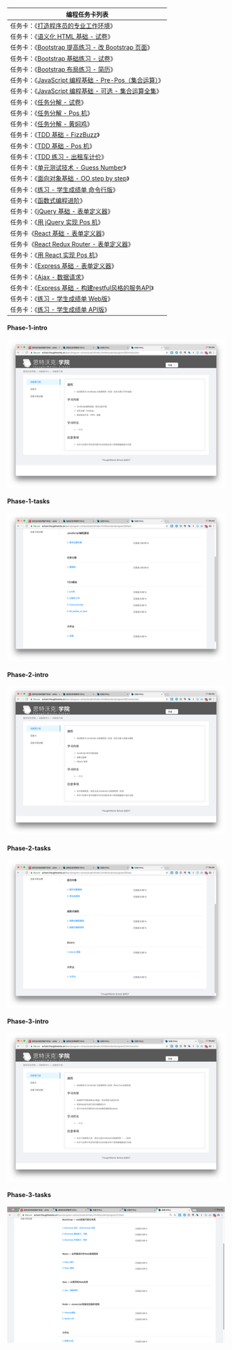 | 编程任务卡列表                                               |
| ------------------------------------------------------------ |
| 任务卡：《[打造程序员的专业工作环境](task101.md)》           |
| 任务卡：《[语义化 HTML 基础 - 试卷](task102.md)》            |
| 任务卡：《[Bootstrap 提高练习 - 改 Bootstrap 页面](task103.md)》 |
| 任务卡：《[Bootstrap 基础练习 - 试卷](task104.md)》          |
| 任务卡：《[Bootstrap 布局练习 - 简历](task105.md)》          |
| 任务卡：《[JavaScript 编程基础 - Pre-Pos（集合运算）](task106.md)》 |
| 任务卡：《[JavaScript 编程基础 - 可选 - 集合运算全集](task107.md)》 |
| 任务卡：《[任务分解 - 试卷](task108.md)》                    |
| 任务卡：《[任务分解 - Pos 机](task109.md)》                  |
| 任务卡：《[任务分解 - 黄焖鸡](task110.md)》                  |
| 任务卡：《[TDD 基础 - FizzBuzz](task111.md)》                |
| 任务卡：《[TDD 基础 - Pos 机](task112.md)》                  |
| 任务卡：《[TDD 练习 - 出租车计价](task113.md)》              |
| 任务卡：《[单元测试技术 - Guess Number](task114.md)》        |
| 任务卡：《[面向对象基础 - OO step by step](task115.md)》     |
| 任务卡：《[练习 - 学生成绩单 命令行版](task117.md)》         |
| 任务卡：《[函数式编程进阶](task120.md)》                     |
| 任务卡：《[jQuery 基础 - 表单定义器](task121.md)》           |
| 任务卡：《[用 jQuery 实现 Pos 机](task122.md)》              |
| 任务卡《[React 基础 - 表单定义器](task123.md)》              |
| 任务卡《[React Redux Router - 表单定义器](task124.md)》      |
| 任务卡：《[用 React 实现 Pos 机](task125.md)》               |
| 任务卡：《[Express 基础 - 表单定义器](task126.md)》          |
| 任务卡：《[Ajax - 数据请求](task127.md)》                    |
| 任务卡：《[Express 基础 - 构建restful风格的服务API](task128.md)》 |
| 任务卡：《[练习 - 学生成绩单 Web版](https://github.com/tws-practice/student-score-sheet-web-version)》              |
| 任务卡：《[练习 - 学生成绩单 API版](https://github.com/tws-practice/student-score-sheet-api-version)》              |

#### Phase-1-intro
![phase-1-intro](assets/images/phase-1-intro.png)
#### Phase-1-tasks
![phase-1-tasks](assets/images/phase-1-tasks.png)

#### Phase-2-intro
![phase-2-intro](assets/images/phase-2-intro.png)
#### Phase-2-tasks
![phase-2-tasks](assets/images/phase-2-tasks.png)

#### Phase-3-intro
![phase-3-intro](assets/images/phase-3-intro.png)
#### Phase-3-tasks
![phase-3-tasks](assets/images/phase-3-tasks.png)
